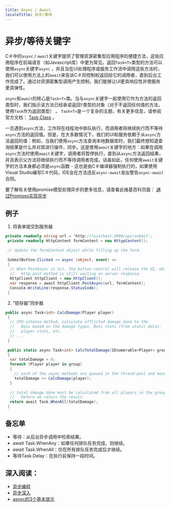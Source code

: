 ```yaml
---
title: Async / Await
localeTitle: 异步/等待
---
```

# 异步/等待关键字

C＃中的`async` / `await`关键字提供了管理资源密集型应用程序的便捷方法，这些应用程序在前端语言（如Javascript库）中更为常见。返回`Task<T>`类型的方法可以使用`async`关键字`async` ，并且当在UI处理程序或服务工作流中调用这些方法时，我们可以使用方法上的`await`来告诉C＃将控制权返回给它的调用者，直到后台工作完成了。通过对资源密集型调用产生控制，我们能够让UI更具响应性并使服务更具弹性。

`async`和`await`的核心是`Task<T>`类。当与`async`关键字一起使用它作为方法的返回类型时，我们指示该方法已经承诺返回`T`类型的对象（对于不返回任何值的方法，使用`Task`作为返回类型） 。 `Task<T>`是一个复杂的主题，有关更多信息，请参阅官方文档： [Task Class](https://docs.microsoft.com/en-us/dotnet/api/system.threading.tasks.task?view=netframework-4.7.1) 。

一旦遇到`async`方法，工作将在线程池中排队执行，而调用者将继续执行而不等待`async`方法的返回值。但是，在大多数情况下，我们的UI和服务依赖于从`async`方法返回的值：例如，当我们使用`async`方法查询本地数据库时，我们最终想知道查询结果是什么并对其进行操作，同步。这是使用`await`关键字的地方：如果在调用`async`方法时使用`await`关键字，调用者将暂停执行，直到从`async`方法返回结果，并且表示父方法将继续执行而不等待调用者完成。话虽如此，任何使用`await`关键字的方法本身都必须是`async`函数 - 这也是由C＃编译器强制执行的，如果使用Visual Studio编写C＃代码，IDE会在方法违反`async-await`发出警告`async-await`合同。

要了解有关使用promise模型处理异步的更多信息，请查看此维基百科页面： [通过Promises实现异步](https://en.wikipedia.org/wiki/Futures_and_promises)

## 例子

1.  将表单提交到服务器

```csharp
private readonly string url = 'http://localhost:3000/api/submit'; 
 private readonly HttpContent formContent = new HttypContent(); 
 
 // Update the formContent object while filling up the form. 
 
 SubmitButton.Clicked += async (object, event) => 
 { 
  // When PostAsync is hit, the button control will release the UI, while the 
  //   http post method is still waiting on server response. 
  HttpClient httpClient = new HttpClient(); 
  var response = await httpClient.PostAsync(url, formContent); 
  Console.WriteLine(response.StatusCode); 
 } 
```

2.  “锁存器”同步器

```csharp
public async Task<int> CalcDamage(Player player) 
 { 
  // CPU-intense method, calculate afflicted damage done to the 
  //   Boss based on the damage types, Boss stats (from static data), 
  //   player stats, etc. 
  // ... 
 } 
 
 public static async Task<int> CalcTotalDamage(IEnumerable<Player> group) 
 { 
  var totalDamage = 0; 
  foreach (Player player in group) 
  { 
    // each of the async methods are queued in the thread-pool and move on. 
    totalDamage += CalcDamage(player); 
  } 
 
  // total damage done must be calculated from all players in the group 
  //   before we return the result. 
  return await Task.WhenAll(totalDamage); 
 } 
```

## 备忘单

*   等待：从后台异步调用中检索结果。
*   await Task.WhenAny：如果任何排队任务完成，则继续。
*   await Task.WhenAll：仅在所有排队任务完成后才继续。
*   等待Task.Delay：在执行前保持一段时间。

## 深入阅读：

*   [异步编程](https://docs.microsoft.com/en-us/dotnet/csharp/async)
*   [异步深入](https://docs.microsoft.com/en-us/dotnet/standard/async-in-depth)
*   [asnyc的3个基本提示](https://channel9.msdn.com/Series/Three-Essential-Tips-for-Async)